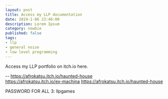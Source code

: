 ```yaml
---
layout: post
title: Access my LLP documentation
date: 2019-1-06 23:46:00
description: Lorem Ipsum
category: newbie
published: false
tags: 
- llp
- general noise
- low level programming
---
```


Access my LLP portfolio on itch.io here.

--
https://afrokatsu.itch.io/haunted-house  
https://afrokatsu.itch.io/ex-machina
https://afrokatsu.itch.io/haunted-house

PASSWORD FOR ALL 3: llpgames